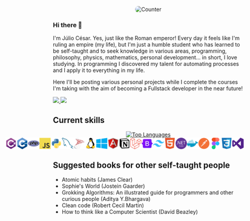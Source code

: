 <p align="center">
  <img src="https://komarev.com/ghpvc/?username=JulioCesar-X&style=for-the-badge&color=yellow&label=Views" alt="Counter" style="border-radius: 20px;">
</p>

### Hi there 👋

I'm Júlio César. Yes, just like the Roman emperor! Every day it feels like I'm ruling an empire (my life), but I'm just a humble student who has learned to be self-taught and to seek knowledge in various areas, programming, philosophy, physics, mathematics, personal development... in short, I love studying. 
In programming I discovered my talent for automating processes and I apply it to everything in my life.

Here I'll be posting various personal projects while I complete the courses I'm taking with the aim of becoming a Fullstack developer in the near future!


<div class="image-container">
        <a href="#">
            <img src="https://github-readme-stats-eight-theta.vercel.app/api?username=JulioCesar-X&show_icons=true&theme=highcontrast&include_all_commits=true&count_private=true">
        </a>
        <img src="https://github-readme-streak-stats.herokuapp.com/?user=JulioCesar-X&show_icons=true&theme=highcontrast&include_all_commits=true&count_private=true">
</div>
    



## Current skills
<div style="display: flex; justify-content: center; align-items: flex-start;">
  <div style="text-align: center;">
    <a href="https://github.com/JulioCesar-X">
      <img src="https://github-readme-stats.vercel.app/api/top-langs/?username=JulioCesar-X&layout=compact&langs_count=8&theme=highcontrast" alt="Top Languages" style="height: 300px;">
    </a>
  </div>
</div>

<div style="display: flex; flex-direction: column-reverse;">
  <div style="display: flex; justify-content: flex-end;">
    <img src="https://raw.githubusercontent.com/devicons/devicon/master/icons/csharp/csharp-original.svg" height="30" alt="C# logo" /><br>
    <img src="https://raw.githubusercontent.com/devicons/devicon/master/icons/cplusplus/cplusplus-original.svg" height="30" alt="C++ logo" />
    <img src="https://raw.githubusercontent.com/devicons/devicon/master/icons/php/php-original.svg" height="30" alt="PHP logo" /><br>
    <img src="https://raw.githubusercontent.com/devicons/devicon/master/icons/javascript/javascript-original.svg" height="30" alt="JavaScript logo" />
    <img src="https://raw.githubusercontent.com/devicons/devicon/master/icons/python/python-original.svg" height="30" alt="Python logo" />
    <img src="https://raw.githubusercontent.com/devicons/devicon/master/icons/mysql/mysql-original.svg" height="30" alt="MySQL logo" /><br>
    <img src="https://raw.githubusercontent.com/devicons/devicon/master/icons/microsoftsqlserver/microsoftsqlserver-original.svg" height="30" alt="Microsoft SQL Server logo" />
    <img src="https://raw.githubusercontent.com/devicons/devicon/master/icons/linux/linux-original.svg" height="30" alt="Linux logo" />
    <img src="https://raw.githubusercontent.com/devicons/devicon/master/icons/windows8/windows8-original.svg" height="30" alt="Windows logo" />
    <img src="https://raw.githubusercontent.com/devicons/devicon/master/icons/angularjs/angularjs-original.svg" height="30" alt="Angular logo" /><br>
    <img src="https://raw.githubusercontent.com/devicons/devicon/master/icons/notion/notion-original.svg" height="30" alt="Notion logo" />
    <img src="https://raw.githubusercontent.com/devicons/devicon/master/icons/laravel/laravel-original.svg" height="30" alt="Laravel logo" />
    <img src="https://raw.githubusercontent.com/devicons/devicon/master/icons/bootstrap/bootstrap-original.svg" height="30" alt="Bootstrap logo" />
    <img src="https://raw.githubusercontent.com/devicons/devicon/master/icons/tailwindcss/tailwindcss-original.svg" height="30" alt="Tailwind CSS logo" />
    <img src="https://raw.githubusercontent.com/devicons/devicon/master/icons/html5/html5-original.svg" height="30" alt="HTML logo" /><br>
    <img src="https://raw.githubusercontent.com/devicons/devicon/master/icons/dotnetcore/dotnetcore-original.svg" height="30" alt=".NET Core logo" />
    <img src="https://raw.githubusercontent.com/devicons/devicon/master/icons/docker/docker-plain.svg" height="30" alt="Docker logo" />
    <img src="https://raw.githubusercontent.com/devicons/devicon/master/icons/postman/postman-original.svg" height="30" alt="Postman logo" /><br>
    <img src="https://raw.githubusercontent.com/devicons/devicon/master/icons/figma/figma-original.svg" height="30" alt="Figma logo" />
    <img src="https://raw.githubusercontent.com/devicons/devicon/master/icons/css3/css3-original.svg" height="30" alt="CSS logo" /><br>
    <img src="https://raw.githubusercontent.com/devicons/devicon/master/icons/visualstudio/visualstudio-plain.svg" height="30" alt="Visual Studio logo" /><br>
  </div>
</div>

## Suggested books for other self-taught people

- Atomic habits (James Clear)
- Sophie's World (Jostein Gaarder)
- Grokking Algorithms: An illustrated guide for programmers and other curious people (Aditya Y.Bhargava)
- Clean code (Robert Cecil Martin)
- How to think like a Computer Scientist (David Beazley)

